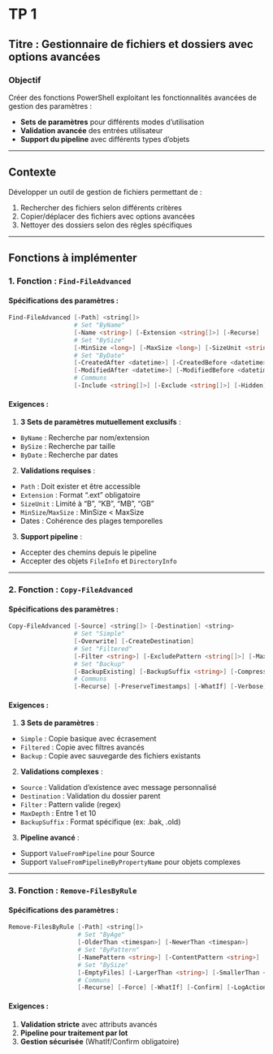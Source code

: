 # **TP 1**

## **Titre** : **Gestionnaire de fichiers et dossiers avec options avancées**

### **Objectif**

Créer des fonctions PowerShell exploitant les fonctionnalités avancées de gestion des paramètres :

- **Sets de paramètres** pour différents modes d’utilisation
- **Validation avancée** des entrées utilisateur
- **Support du pipeline** avec différents types d’objets

-----

## **Contexte**

Développer un outil de gestion de fichiers permettant de :

1. Rechercher des fichiers selon différents critères
1. Copier/déplacer des fichiers avec options avancées
1. Nettoyer des dossiers selon des règles spécifiques

-----

## **Fonctions à implémenter**

### **1. Fonction : `Find-FileAdvanced`**

#### **Spécifications des paramètres :**

```powershell
Find-FileAdvanced [-Path] <string[]> 
                  # Set "ByName"
                  [-Name <string>] [-Extension <string[]>] [-Recurse]
                  # Set "BySize" 
                  [-MinSize <long>] [-MaxSize <long>] [-SizeUnit <string>]
                  # Set "ByDate"
                  [-CreatedAfter <datetime>] [-CreatedBefore <datetime>]
                  [-ModifiedAfter <datetime>] [-ModifiedBefore <datetime>]
                  # Communs
                  [-Include <string[]>] [-Exclude <string[]>] [-Hidden]
```

#### **Exigences :**

1. **3 Sets de paramètres mutuellement exclusifs** :
- `ByName` : Recherche par nom/extension
- `BySize` : Recherche par taille
- `ByDate` : Recherche par dates
2. **Validations requises** :
- `Path` : Doit exister et être accessible
- `Extension` : Format “.ext” obligatoire
- `SizeUnit` : Limité à “B”, “KB”, “MB”, “GB”
- `MinSize`/`MaxSize` : MinSize < MaxSize
- Dates : Cohérence des plages temporelles
3. **Support pipeline** :
- Accepter des chemins depuis le pipeline
- Accepter des objets `FileInfo` et `DirectoryInfo`

-----

### **2. Fonction : `Copy-FileAdvanced`**

#### **Spécifications des paramètres :**

```powershell
Copy-FileAdvanced [-Source] <string[]> [-Destination] <string>
                  # Set "Simple"
                  [-Overwrite] [-CreateDestination]
                  # Set "Filtered" 
                  [-Filter <string>] [-ExcludePattern <string[]>] [-MaxDepth <int>]
                  # Set "Backup"
                  [-BackupExisting] [-BackupSuffix <string>] [-CompressBackup]
                  # Communs
                  [-Recurse] [-PreserveTimestamps] [-WhatIf] [-Verbose]
```

#### **Exigences :**

1. **3 Sets de paramètres** :
- `Simple` : Copie basique avec écrasement
- `Filtered` : Copie avec filtres avancés
- `Backup` : Copie avec sauvegarde des fichiers existants
2. **Validations complexes** :
- `Source` : Validation d’existence avec message personnalisé
- `Destination` : Validation du dossier parent
- `Filter` : Pattern valide (regex)
- `MaxDepth` : Entre 1 et 10
- `BackupSuffix` : Format spécifique (ex: .bak, .old)
3. **Pipeline avancé** :
- Support `ValueFromPipeline` pour Source
- Support `ValueFromPipelineByPropertyName` pour objets complexes

-----

### **3. Fonction : `Remove-FilesByRule`**

#### **Spécifications des paramètres :**

```powershell
Remove-FilesByRule [-Path] <string[]>
                   # Set "ByAge"
                   [-OlderThan <timespan>] [-NewerThan <timespan>]
                   # Set "ByPattern"
                   [-NamePattern <string>] [-ContentPattern <string>]
                   # Set "BySize"  
                   [-EmptyFiles] [-LargerThan <string>] [-SmallerThan <string>]
                   # Communs
                   [-Recurse] [-Force] [-WhatIf] [-Confirm] [-LogActions]
```

#### **Exigences :**

1. **Validation stricte** avec attributs avancés
2. **Pipeline pour traitement par lot**
3. **Gestion sécurisée** (WhatIf/Confirm obligatoire)

